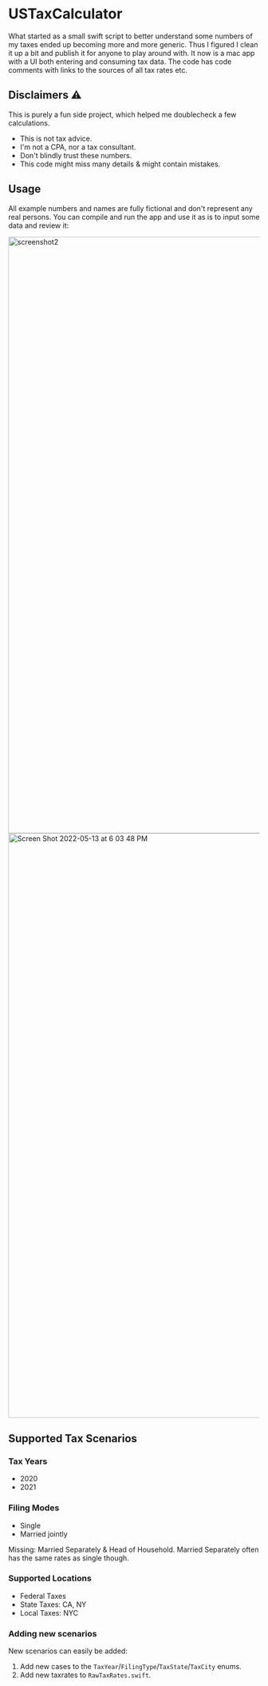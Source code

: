# USTaxCalculator

What started as a small swift script to better understand some numbers of my taxes ended up becoming more and more generic. Thus I figured I clean it up a bit and publish it for anyone to play around with. It now is a mac app with a UI both entering and consuming tax data. The code has code comments with links to the sources of all tax rates etc.

## Disclaimers ⚠️ 

This is purely a fun side project, which helped me doublecheck a few calculations.

- This is not tax advice.
- I'm not a CPA, nor a tax consultant.
- Don't blindly trust these numbers.
- This code might miss many details & might contain mistakes.

## Usage

All example numbers and names are fully fictional and don't represent any real persons.
You can compile and run the app and use it as is to input some data and review it:

<img width="1194" alt="screenshot2" src="https://user-images.githubusercontent.com/807039/167646074-9625bff6-e7f4-41cd-9d30-877f11c3383d.png">

<img width="1170" alt="Screen Shot 2022-05-13 at 6 03 48 PM" src="https://user-images.githubusercontent.com/807039/168250217-6360448e-3849-4760-ae6e-cd15a9809526.png">

## Supported Tax Scenarios

### Tax Years

- 2020
- 2021

### Filing Modes

- Single
- Married jointly

Missing: Married Separately & Head of Household. Married Separately often has the same rates as single though.

### Supported Locations

- Federal Taxes
- State Taxes: CA, NY
- Local Taxes: NYC

### Adding new scenarios

New scenarios can easily be added:

1) Add new cases to the `TaxYear`/`FilingType`/`TaxState`/`TaxCity` enums.
2) Add new taxrates to `RawTaxRates.swift`.
